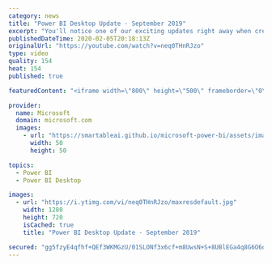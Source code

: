 ```yaml
---
category: news
title: "Power BI Desktop Update - September 2019"
excerpt: "You'll notice one of our exciting updates right away when creating new reports with the September update of Power BI Desktop, a new, modern default theme! Not only do we have a new default theme, but we've more than doubled the number of built-in theme options for your report. If you're a theme author,"
publishedDateTime: 2020-02-05T20:18:13Z
originalUrl: "https://youtube.com/watch?v=neq0THnRJzo"
type: video
quality: 154
heat: 154
published: true

featuredContent: "<iframe width=\"800\" height=\"500\" frameborder=\"0\" src=\"https://www.youtube.com/embed/neq0THnRJzo\" allow=\"accelerometer; autoplay; encrypted-media; gyroscope; picture-in-picture\" allowfullscreen></iframe>"

provider:
  name: Microsoft
  domain: microsoft.com
  images:
    - url: "https://smartableai.github.io/microsoft-power-bi/assets/images/organizations/microsoft.com-50x50.jpg"
      width: 50
      height: 50

topics:
  - Power BI
  - Power BI Desktop

images:
  - url: "https://i.ytimg.com/vi/neq0THnRJzo/maxresdefault.jpg"
    width: 1280
    height: 720
    isCached: true
    title: "Power BI Desktop Update - September 2019"

secured: "gg5fzyE4qfhf+QEf3WKMGzU/01SLONf3x6cf+m8UwsN+S+8UBlEGa4q8G6O6oLC8jkLq9Vr3e3pTJwGgwYaY6ykUCIRF7Fj071CswyTR/brncLHROkYgyLyRIaDINe/HR6nU5f/j+2Pw5hSYka0Z+WJlnPlhX7ySgbJMPipsJ8Q/GrWOTiTpLQuP3nF54ldECezRuk/5o3MqPfL7v7Mnn1MaEoLXC4v0NdsvAc5yUbzYJInJL3x+nYldKKncYWqs41D5nOnLRvw2ZJk/NQrvxrbN6eXWO807MSrlvS9fxF9roTvLXpmQnlf/9O35rmbnh3wcZ4pI6ukUthiJQGUmRRuIOkJ2PseZMcdY+akrb7wzXVKAjUV/ou0fgWzBHuUHMpe/oHo6eZ3eU9+dyETzRfLqYSsDRTtvIKQCDKjcPPgE8JBg0f7n7x1SxCI22Uvo;5IItNJWV7y5Di9IdIDsN7A=="
---
```


